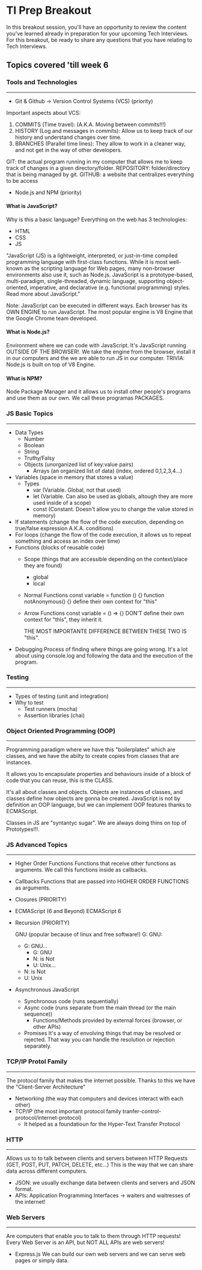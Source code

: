 # TI Prep Breakout

In this breakout session, you'll have an opportunity to review the content you've learned already in preparation for your upcoming Tech Interviews. For this breakout, be ready to share any questions that you have relating to Tech Interviews.

## Topics covered 'till week 6

### Tools and Technologies
---
- Git & Github -> Version Control Systems (VCS) (priority)

Important aspects about VCS:
1. COMMITS (Time travel): (A.K.A. Moving between commits!!!)
2. HISTORY (Log and messages in commits): Allow us to keep track of our history and understand changes over time.
3. BRANCHES (Parallel time lines): They allow to work in a cleaner way, and not get in the way of other developers.

GIT: the actual program running in my computer that allows me to keep track of changes in a given directory/folder.
REPOSITORY: folder/directory that is being managed by git.
GITHUB: a website that centralizes everything to be access

- Node.js and NPM (priority)

#### What is JavaScript?
Why is this a basic language? Everything on the web has 3 technologies:
- HTML
- CSS
- JS

"JavaScript (JS) is a lightweight, interpreted, or just-in-time compiled programming language with first-class functions. While it is most well-known as the scripting language for Web pages, many non-browser environments also use it, such as Node.js. JavaScript is a prototype-based, multi-paradigm, single-threaded, dynamic language, supporting object-oriented, imperative, and declarative (e.g. functional programming) styles. Read more about JavaScript."

Note: JavaScript can be executed in different ways. Each browser has its OWN ENGINE to run JavaScript.
The most popular engine is V8 Engine that the Google Chrome team developed.

#### What is Node.js?
Environment where we can code with JavaScript. It's JavaScript running OUTSIDE OF THE BROWSER!.
We take the engine from the browser, install it in our computers and the we are able to run JS in our computer.
TRIVIA: Node.js is built on top of V8 Engine.

#### What is NPM?
Node Package Manager and it allows us to install other people's programs and use them as our own. We call these 
programas PACKAGES.

### JS Basic Topics
---
- Data Types
  - Number
  - Boolean
  - String
  - Truthy/Falsy
  - Objects (unorganized list of key:value pairs)
    - Arrays (an organized list of data) (index, ordered 0,1,2,3,4...)
- Variables (space in memory that stores a value)
  - Types
    - var (Variable. Global, not that used)
    - let (Variable. Can also be used as globals, altough they are more used inside of a scope)
    - const (Constant. Doesn't allow you to change the value stored in memory)
- If statements (change the flow of the code execution, depending on true/false expression A.K.A. conditions)
- For loops (change the flow of the code execution, it allows us to repeat something and access an index over time)
- Functions (blocks of reusable code)
  - Scope (things that are accessible depending on the context/place they are found)
    - global
    - local
  - Normal Functions 
      const variable = function () {}
      function notAnonymous() {}
      define their own context for "this"
  - Arrow Functions
      const variable = () => {}
      DON'T define their own context for "this", they inherit it.

    THE MOST IMPORTANTE DIFFERENCE BETWEEN THESE TWO IS "this".
- Debugging
  Process of finding where things are going wrong. It's a lot about using console.log and following the data and the execution of the program.

### Testing
---
  - Types of testing (unit and integration)
  - Why to test
    - Test runners (mocha)
    - Assertion libraries (chai)

### Object Oriented Programming (OOP)
---
Programming paradigm where we have this "boilerplates" which are classes, and we have the abilty
to create copies from classes that are instances.

It allows you to encapsulate properties and behaviours inside of a block of code that you can reuse, this is the CLASS.

It's all about classes and objects. Objects are instances of classes, and classes define how objects are gonna be created.
JavaScript is not by definition an OOP language, but we can implement OOP features thanks to ECMAScript.

Classes in JS are "syntantyc sugar". We are always doing thins on top of Prototypes!!!.

### JS Advanced Topics
---
- Higher Order Functions
  Functions that receive other functions as arguments. We call this functions inside as callbacks.
- Callbacks
  Functions that are passed into HIGHER ORDER FUNCTIONS as arguments.
- Closures (PRIORITY)
- ECMAScript (6 and Beyond) ECMAScript 6
- Recursion (PRIORITY)

  GNU (popular because of linux and free software!)
  G: GNU:
    - G: GNU...
      - G: GNU
      - N: is Not
      - U: Unix...
    - N: is Not
    - U: Unix

- Asynchronous JavaScript
  - Synchronous code (runs sequentially)
  - Async code (runs separate from the main thread (or the main sequence))
    - Functions/Methods provided by external forces (browser, or other APIs)
  - Promises
    It's a way of envolving things that may be resolved or rejected. That way you can handle the resolution or rejection separately.

### TCP/IP Protol Family
---
The protocol family that makes the internet possible. Thanks to this we have the "Client-Server Architecture"
- Networking (the way that computers and devices interact with each other)
- TCP/IP (the most important protocol family tranfer-control-protocol/internet-protocol)
  - It helped as a foundatioun for the Hyper-Text Transfer Protocol

### HTTP
---
Allows us to to talk between clients and servers between HTTP Requests (GET, POST, PUT, PATCH, DELETE, etc...)
This is the way that we can share data across different computers.

- JSON: we usually exchange data between clients and servers and JSON format.
- APIs: Application Programming Interfaces -> waiters and waitresses of the internet!

### Web Servers
---
Are computers that enable you to talk to them through HTTP requests!
Every Web Server is an API, but NOT ALL APIs are web servers!

- Express.js
  We can build our own web servers and we can serve web pages or simply data.

